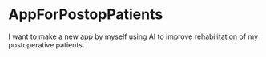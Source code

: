 # AppForPostopPatients
I want to make a new app by myself using AI to improve rehabilitation of my postoperative patients.
